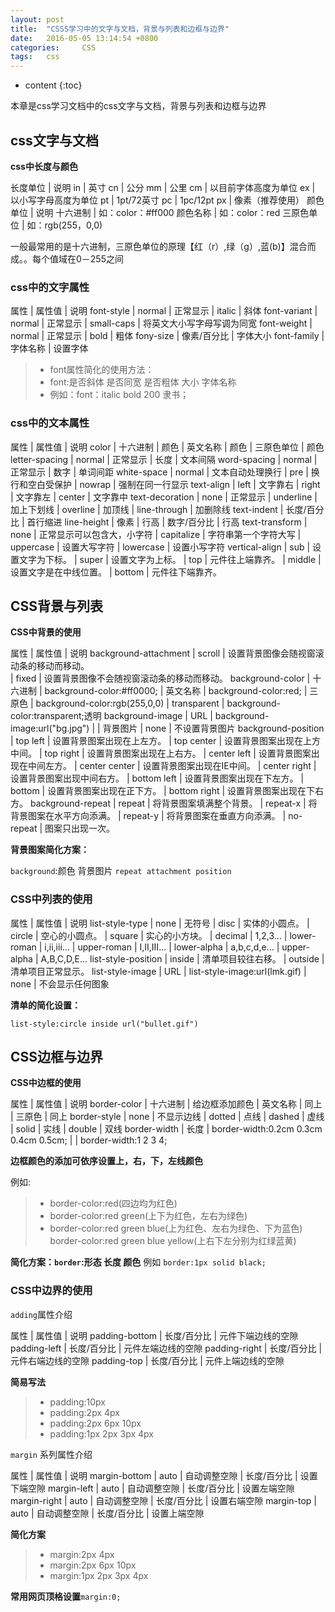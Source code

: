 ```yaml
---
layout: post
title:  "CSSS学习中的文字与文档，背景与列表和边框与边界"
date:   2016-05-05 13:14:54 +0800
categories: 	CSS	
tags: 	css
---
```


* content
{:toc}
              
本章是css学习文档中的css文字与文档，背景与列表和边框与边界







## css文字与文档

**css中长度与颜色**

长度单位			|			说明
in					|			英寸
cn					|			公分
mm					|			公里
cm					|			以目前字体高度为单位
ex					|			以小写字母高度为单位
pt					|			1pt/72英寸
pc					|			1pc/12pt
px					|			像素（推荐使用）
颜色单位			|			说明
十六进制			|			如：color：#ff000
颜色名称			|			如：color：red
三原色单位			|			如：rgb(255，0,0)

一般最常用的是十六进制，三原色单位的原理【红（r）,绿（g）,蓝(b)】混合而成。。每个值域在0－255之间

### css中的文字属性

属性			|	属性值			|		说明
font-style		|	normal			|		正常显示
				|	italic			|		斜体
font-variant	|	normal			|		正常显示
				|	small-caps		|		将英文大小写字母写调为同宽
font-weight		|	normal			|		正常显示
				|	bold			|		粗体
fony-size		|	像素/百分比		|		字体大小
font-family		|	字体名称		|		设置字体

>* font属性简化的使用方法：
>* font:是否斜体 是否同宽 是否粗体 大小 字体名称
>* 例如：font：italic bold 200 隶书；

### css中的文本属性

属性				|		属性值					|		说明
color				|		十六进制				|		颜色
					|		英文名称				|		颜色
					|		三原色单位				|		颜色
letter-spacing		|		normal					|		正常显示
					|		长度					|		文本间隔
word-spacing		|		normal					|		正常显示
					|		数字					|		单词间距
white-space			|		normal					|		文本自动处理换行
					|		pre						|		换行和空白受保护
					|		nowrap					|		强制在同一行显示
text-align			|		left					|		文字靠右
					|		right					|		文字靠左
					|		center					|		文字靠中
text-decoration		|		none					|		正常显示
					|		underline				|		加上下划线
					|		overline				|		加顶线
					|		line-through			|		加删除线
text-indent			|		长度/百分比				|		首行缩进
line-height			|		像素					|		行高
					|		数字/百分比				|		行高
text-transform		|		none					|		正常显示可以包含大，小字符
					|		capitalize				|		字符串第一个字符大写
					|		uppercase				|		设置大写字符
					|		lowercase				|		设置小写字符
vertical-align 		|		sub						|		设置文字为下标。
					|		super					|		设置文字为上标。
					|		top						|		元件往上端靠齐。
					|		middle					|		设置文字是在中线位置。
					|		bottom			 		|		元件往下端靠齐。

## CSS背景与列表

**CSS中背景的使用**

属性						|		属性值			|	说明
background-attachment		|		scroll			|	设置背景图像会随视窗滚动条的移动而移动。	
							|		fixed			|	设置背景图像不会随视窗滚动条的移动而移动。
background-color			|		十六进制		|	background-color:#ff0000;
							|		英文名称		|	background-color:red;
							|		三原色			|	background-color:rgb(255,0,0)
							|		transparent		|	background-color:transparent;透明
background-image			|		URL				|	background-image:url("bg.jpg")
							|						|	背景图片
							|		none			|	不设置背景图片
background-position			|		top left		|	设置背景图案出现在上左方。
							|		top center		|	设置背景图案出现在上方中间。
							|		top right		|	设置背景图案出现在上右方。
							|		center left		|	设置背景图案出现在中间左方。
							|		center center	|	设置背景图案出现在IE中间。
							|		center right	|	设置背景图案出现中间右方。
							|		bottom left		|	设置背景图案出现在下左方。
							|		bottom			|	设置背景图案出现在正下方。
							|		bottom right	|	设置背景图案出现在下右方。
background-repeat			|		repeat			|	将背景图案填满整个背景。
							|		repeat-x		|	将背景图案在水平方向添满。
							|		repeat-y		|	将背景图案在垂直方向添满。
							|		no-repeat		|	图案只出现一次。

**背景图案简化方案：**

`background`:颜色 背景图片 `repeat attachment position`

### CSS中列表的使用

属性				|		属性值			|		说明
list-style-type		|		none			|		无符号
					|		disc			|		实体的小圆点。
					|		circle			|		空心的小圆点。
					|		square			|		实心的小方块。
					|		decimal			|		1,2,3...
					|		lower-roman		|		i,ii,iii...
					|		upper-roman		|		I,II,III...
					|		lower-alpha		|		a,b,c,d,e...
					|		upper-alpha		|		A,B,C,D,E...
list-style-position |		inside			|		清单项目较往右移。
					|		outside			|		清单项目正常显示。
list-style-image	| 		URL				|		list-style-image:url(lmk.gif)
					|		none			|		不会显示任何图象

**清单的简化设置：**

`list-style:circle inside url("bullet.gif")`

## CSS边框与边界

**CSS中边框的使用**

属性						|	属性值		|		说明
border-color				|	十六进制	|		给边框添加颜色
							|	英文名称	|		同上
							|	三原色		|		同上
border-style				|	none		|		不显示边线
							|	dotted		|		点线
							|	dashed		|		虚线
							|	solid		|		实线
							|	double		|		双线
border-width				|	长度		|		border-width:0.2cm 0.3cm 0.4cm 0.5cm;
							|				|		border-width:1 2 3 4;

**边框颜色的添加可依序设置上，右，下，左线颜色**

例如:
					
>* border-color:red(四边均为红色)
>* border-color:red green(上下为红色，左右为绿色)
>* border-color:red green blue(上为红色、左右为绿色、下为蓝色)	
border-color:red green blue yellow(上右下左分别为红绿蓝黄)
						
**简化方案：`border`:形态 长度 颜色**
	例如    `border:1px solid black;`

### CSS中边界的使用

`adding`属性介绍

属性				|	属性值				|	说明
padding-bottom		|	长度/百分比			|	元件下端边线的空隙
padding-left		|	长度/百分比			|	元件左端边线的空隙
padding-right		|	长度/百分比			|	元件右端边线的空隙
padding-top			|	长度/百分比			|	元件上端边线的空隙

**简易写法**

>* padding:10px
>* padding:2px 4px
>* padding:2px 6px 10px
>* padding:1px 2px 3px 4px

`margin` 系列属性介绍

属性				|	属性值			|		说明
margin-bottom		|	auto			|		自动调整空隙
					|	长度/百分比		|		设置下端空隙
margin-left			|	auto			|		自动调整空隙
					|	长度/百分比		|		设置左端空隙
margin-right		|	auto			|		自动调整空隙
					|	长度/百分比		|		设置右端空隙
margin-top			|	auto			|		自动调整空隙
					|	长度/百分比		|		设置上端空隙

**简化方案**

>* margin:2px 4px
>* margin:2px 6px 10px
>* margin:1px 2px 3px 4px

**常用网页顶格设置**`margin:0;`


























